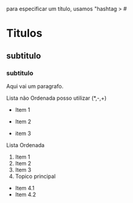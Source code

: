 para especificar um título, usamos "hashtag > #


# Titulos 

## subtitulo
### subtitulo

Aqui vai um paragrafo.



Lista não Ordenada posso utilizar (*,-,+)


+ Item 1
* Item 2
- item 3

Lista Ordenada 


1. Item 1
2. Item 2
3. Item 3
4. Topico principal

 * Item 4.1
 * Item 4.2
    

